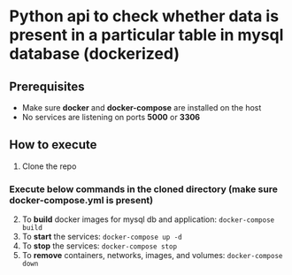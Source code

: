 # Python api to check whether data is present in a particular table in mysql database (dockerized)

## Prerequisites
- Make sure **docker** and **docker-compose** are installed on the host
- No services are listening on ports **5000** or **3306**

## How to execute

1. Clone the repo
### Execute below commands in the cloned directory (make sure docker-compose.yml is present)
2. To **build** docker images for mysql db and application: ``` docker-compose build ```
3. To **start** the services: ``` docker-compose up -d ```
4. To **stop** the services: ``` docker-compose stop ```
5. To **remove** containers, networks, images, and volumes: ``` docker-compose down ```

